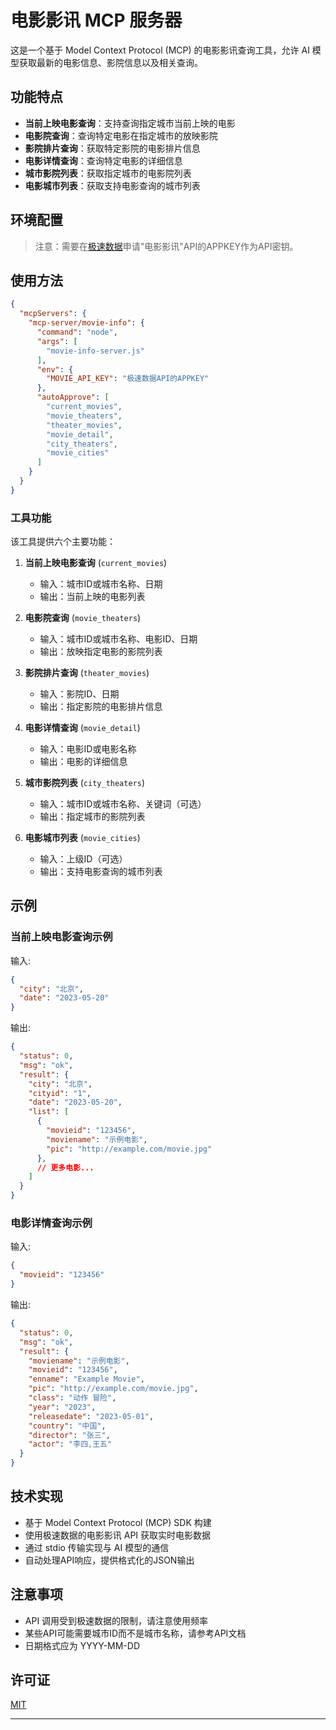 # 电影影讯 MCP 服务器

这是一个基于 Model Context Protocol (MCP) 的电影影讯查询工具，允许 AI 模型获取最新的电影信息、影院信息以及相关查询。

## 功能特点

- **当前上映电影查询**：支持查询指定城市当前上映的电影
- **电影院查询**：查询特定电影在指定城市的放映影院
- **影院排片查询**：获取特定影院的电影排片信息
- **电影详情查询**：查询特定电影的详细信息
- **城市影院列表**：获取指定城市的电影院列表
- **电影城市列表**：获取支持电影查询的城市列表

## 环境配置

> 注意：需要在[极速数据](https://www.jisuapi.com/api/movie/)申请"电影影讯"API的APPKEY作为API密钥。

## 使用方法
```json
{
  "mcpServers": {
    "mcp-server/movie-info": {
      "command": "node",
      "args": [
        "movie-info-server.js"
      ],
      "env": {
        "MOVIE_API_KEY": "极速数据API的APPKEY"
      },
      "autoApprove": [
        "current_movies",
        "movie_theaters",
        "theater_movies",
        "movie_detail",
        "city_theaters",
        "movie_cities"
      ]
    }
  }
}
```

### 工具功能

该工具提供六个主要功能：

1. **当前上映电影查询** (`current_movies`)
   - 输入：城市ID或城市名称、日期
   - 输出：当前上映的电影列表

2. **电影院查询** (`movie_theaters`)
   - 输入：城市ID或城市名称、电影ID、日期
   - 输出：放映指定电影的影院列表

3. **影院排片查询** (`theater_movies`)
   - 输入：影院ID、日期
   - 输出：指定影院的电影排片信息

4. **电影详情查询** (`movie_detail`)
   - 输入：电影ID或电影名称
   - 输出：电影的详细信息

5. **城市影院列表** (`city_theaters`)
   - 输入：城市ID或城市名称、关键词（可选）
   - 输出：指定城市的影院列表

6. **电影城市列表** (`movie_cities`)
   - 输入：上级ID（可选）
   - 输出：支持电影查询的城市列表

## 示例

### 当前上映电影查询示例

输入:
```json
{
  "city": "北京",
  "date": "2023-05-20"
}
```

输出:
```json
{
  "status": 0,
  "msg": "ok",
  "result": {
    "city": "北京",
    "cityid": "1",
    "date": "2023-05-20",
    "list": [
      {
        "movieid": "123456",
        "moviename": "示例电影",
        "pic": "http://example.com/movie.jpg"
      },
      // 更多电影...
    ]
  }
}
```

### 电影详情查询示例

输入:
```json
{
  "movieid": "123456"
}
```

输出:
```json
{
  "status": 0,
  "msg": "ok",
  "result": {
    "moviename": "示例电影",
    "movieid": "123456",
    "enname": "Example Movie",
    "pic": "http://example.com/movie.jpg",
    "class": "动作 冒险",
    "year": "2023",
    "releasedate": "2023-05-01",
    "country": "中国",
    "director": "张三",
    "actor": "李四,王五"
  }
}
```

## 技术实现

- 基于 Model Context Protocol (MCP) SDK 构建
- 使用极速数据的电影影讯 API 获取实时电影数据
- 通过 stdio 传输实现与 AI 模型的通信
- 自动处理API响应，提供格式化的JSON输出

## 注意事项

- API 调用受到极速数据的限制，请注意使用频率
- 某些API可能需要城市ID而不是城市名称，请参考API文档
- 日期格式应为 YYYY-MM-DD

## 许可证

[MIT](LICENSE)

---

